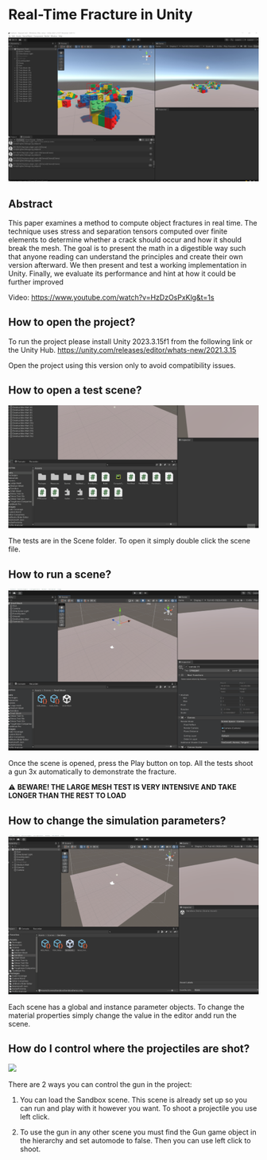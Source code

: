 # Real-Time Fracture in Unity

![](https://github.com/Seibaah/Fracture/blob/main/Gifs/fracture.jpg)

## Abstract

This paper examines a method to compute object fractures in real time. The
technique uses stress and separation tensors computed over finite elements
to determine whether a crack should occur and how it should break the
mesh. The goal is to present the math in a digestible way such that anyone
reading can understand the principles and create their own version afterward.
We then present and test a working implementation in Unity. Finally, we
evaluate its performance and hint at how it could be further improved

Video: https://www.youtube.com/watch?v=HzDzOsPxKlg&t=1s

## How to open the project?

To run the project please install Unity 2023.3.15f1 from the following link or the Unity Hub.
https://unity.com/releases/editor/whats-new/2021.3.15

Open the project using this version only to avoid compatibility issues.

## How to open a test scene?

![](https://github.com/Seibaah/Fracture/blob/main/Gifs/how_to_open_tests.gif)

The tests are in the Scene folder. To open it simply double click the scene file. 

## How to run a scene?

![](https://github.com/Seibaah/Fracture/blob/main/Gifs/how_to_run_test.gif)

Once the scene is opened, press the Play button on top. All the tests shoot a gun 3x automatically to demonstrate the fracture. 

:warning: **BEWARE! THE LARGE MESH TEST IS VERY INTENSIVE AND TAKE LONGER THAN THE REST TO LOAD**

## How to change the simulation parameters?

![](https://github.com/Seibaah/Fracture/blob/main/Gifs/how_to_use_change_sim_params.gif)

Each scene has a global and instance parameter objects. To change the material properties simply change the value in the editor andd run the scene.

## How do I control where the projectiles are shot?

![](https://github.com/Seibaah/Fracture/blob/main/Gifs/how_to_use_sandbox_test.gif)

There are 2 ways you can control the gun in the project:

1) You can load the Sandbox scene. This scene is already set up so you can run and play with it however you want. To shoot a projectile you use left click. 

2) To use the gun in any other scene you must find the Gun game object in the hierarchy and set automode to false. Then you can use left click to shoot.
